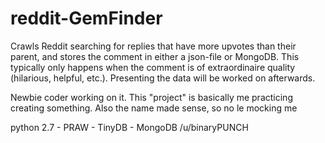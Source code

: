 # reddit-GemFinder
Crawls Reddit searching for replies that have more upvotes than their parent, and stores the comment in either a json-file or MongoDB. This typically only happens when the comment is of extraordinaire quality (hilarious, helpful, etc.). Presenting the data will be worked on afterwards.

Newbie coder working on it. This "project" is basically me practicing creating something. Also the name made sense, so no le mocking me

python 2.7 - PRAW - TinyDB - MongoDB
/u/binaryPUNCH
